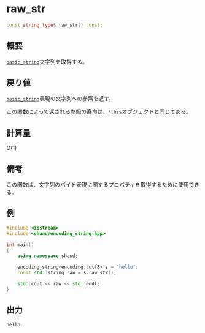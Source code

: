 # raw_str
```cpp
const string_type& raw_str() const;
```

## 概要
[`basic_string`](https://cpprefjp.github.io/reference/string/basic_string.html)文字列を取得する。


## 戻り値
[`basic_string`](https://cpprefjp.github.io/reference/string/basic_string.html)表現の文字列への参照を返す。

この関数によって返される参照の寿命は、`*this`オブジェクトと同じである。


## 計算量
O(1)


## 備考
この関数は、文字列のバイト表現に関するプロパティを取得するために使用できる。


## 例
```cpp
#include <iostream>
#include <shand/encoding_string.hpp>

int main()
{
    using namespace shand;

    encoding_string<encoding::utf8> s = "hello";
    const std::string raw = s.raw_str();

    std::cout << raw << std::endl;
}
```

## 出力
```
hello
```


